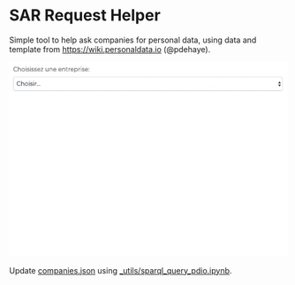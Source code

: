 # SAR Request Helper

Simple tool to help ask companies for personal data, using data and template from https://wiki.personaldata.io (@pdehaye).

![Screen record](screen_record.gif)

Update [companies.json](data/companies.json) using [\_utils/sparql_query_pdio.ipynb](_utils/sparql_query_pdio.ipynb).